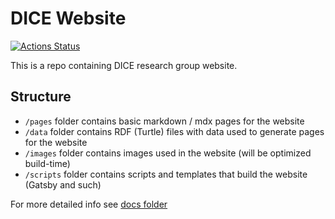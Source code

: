 # DICE Website

[![Actions Status](https://github.com/dice-group/dice-website/workflows/Build%20and%20deploy/badge.svg)](https://github.com/dice-group/dice-website/actions)

This is a repo containing DICE research group website.

## Structure

- `/pages` folder contains basic markdown / mdx pages for the website
- `/data` folder contains RDF (Turtle) files with data used to generate pages for the website
- `/images` folder contains images used in the website (will be optimized build-time)
- `/scripts` folder contains scripts and templates that build the website (Gatsby and such)

For more detailed info see [docs folder](./docs/README.md)
